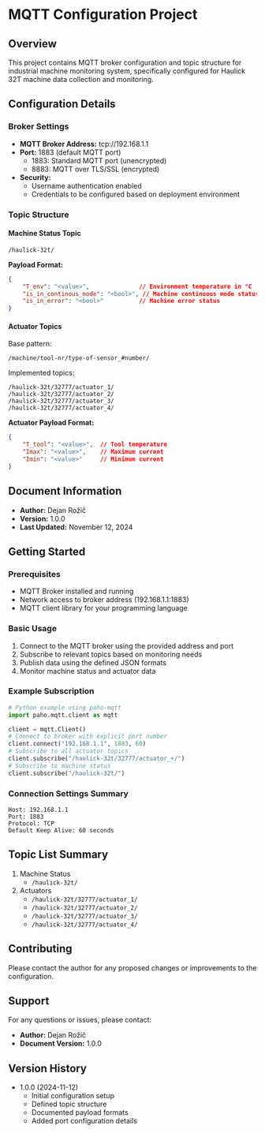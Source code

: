 # MQTT Configuration Project

## Overview
This project contains MQTT broker configuration and topic structure for industrial machine monitoring system, specifically configured for Haulick 32T machine data collection and monitoring.

## Configuration Details

### Broker Settings
- **MQTT Broker Address:** tcp://192.168.1.1
- **Port:** 1883 (default MQTT port)
  - 1883: Standard MQTT port (unencrypted)
  - 8883: MQTT over TLS/SSL (encrypted)
- **Security:**
  - Username authentication enabled
  - Credentials to be configured based on deployment environment

### Topic Structure

#### Machine Status Topic
```
/haulick-32t/
```
**Payload Format:**
```json
{
    "T_env": "<value>",              // Environment temperature in °C
    "is_in_continous_mode": "<bool>", // Machine continuous mode status
    "is_in_error": "<bool>"          // Machine error status
}
```

#### Actuator Topics
Base pattern:
```
/machine/tool-nr/type-of-sensor_#number/
```

Implemented topics:
```
/haulick-32t/32777/actuator_1/
/haulick-32t/32777/actuator_2/
/haulick-32t/32777/actuator_3/
/haulick-32t/32777/actuator_4/
```

**Actuator Payload Format:**
```json
{
    "T_tool": "<value>",  // Tool temperature
    "Imax": "<value>",    // Maximum current
    "Imin": "<value>"     // Minimum current
}
```

## Document Information
- **Author:** Dejan Rožič
- **Version:** 1.0.0
- **Last Updated:** November 12, 2024

## Getting Started

### Prerequisites
- MQTT Broker installed and running
- Network access to broker address (192.168.1.1:1883)
- MQTT client library for your programming language

### Basic Usage
1. Connect to the MQTT broker using the provided address and port
2. Subscribe to relevant topics based on monitoring needs
3. Publish data using the defined JSON formats
4. Monitor machine status and actuator data

### Example Subscription
```python
# Python example using paho-mqtt
import paho.mqtt.client as mqtt

client = mqtt.Client()
# Connect to broker with explicit port number
client.connect("192.168.1.1", 1883, 60)
# Subscribe to all actuator topics
client.subscribe("/haulick-32t/32777/actuator_+/")
# Subscribe to machine status
client.subscribe("/haulick-32t/")
```

### Connection Settings Summary
```
Host: 192.168.1.1
Port: 1883
Protocol: TCP
Default Keep Alive: 60 seconds
```

## Topic List Summary
1. Machine Status
   - `/haulick-32t/`
2. Actuators
   - `/haulick-32t/32777/actuator_1/`
   - `/haulick-32t/32777/actuator_2/`
   - `/haulick-32t/32777/actuator_3/`
   - `/haulick-32t/32777/actuator_4/`

## Contributing
Please contact the author for any proposed changes or improvements to the configuration.

## Support
For any questions or issues, please contact:
- **Author:** Dejan Rožič
- **Document Version:** 1.0.0

## Version History
- 1.0.0 (2024-11-12)
  - Initial configuration setup
  - Defined topic structure
  - Documented payload formats
  - Added port configuration details
